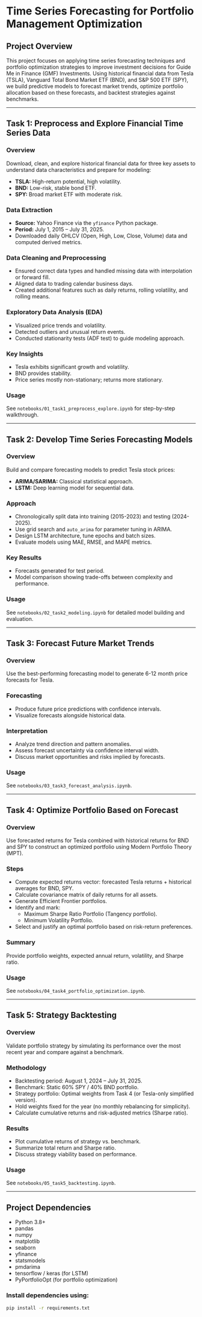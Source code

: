 # Time Series Forecasting for Portfolio Management Optimization

## Project Overview

This project focuses on applying time series forecasting techniques and portfolio optimization strategies to improve investment decisions for Guide Me in Finance (GMF) Investments. Using historical financial data from Tesla (TSLA), Vanguard Total Bond Market ETF (BND), and S&P 500 ETF (SPY), we build predictive models to forecast market trends, optimize portfolio allocation based on these forecasts, and backtest strategies against benchmarks.

---

## Task 1: Preprocess and Explore Financial Time Series Data

### Overview

Download, clean, and explore historical financial data for three key assets to understand data characteristics and prepare for modeling:

- **TSLA:** High-return potential, high volatility.
- **BND:** Low-risk, stable bond ETF.
- **SPY:** Broad market ETF with moderate risk.

### Data Extraction

- **Source:** Yahoo Finance via the `yfinance` Python package.
- **Period:** July 1, 2015 – July 31, 2025.
- Downloaded daily OHLCV (Open, High, Low, Close, Volume) data and computed derived metrics.

### Data Cleaning and Preprocessing

- Ensured correct data types and handled missing data with interpolation or forward fill.
- Aligned data to trading calendar business days.
- Created additional features such as daily returns, rolling volatility, and rolling means.

### Exploratory Data Analysis (EDA)

- Visualized price trends and volatility.
- Detected outliers and unusual return events.
- Conducted stationarity tests (ADF test) to guide modeling approach.

### Key Insights

- Tesla exhibits significant growth and volatility.
- BND provides stability.
- Price series mostly non-stationary; returns more stationary.

### Usage

See `notebooks/01_task1_preprocess_explore.ipynb` for step-by-step walkthrough.

---

## Task 2: Develop Time Series Forecasting Models

### Overview

Build and compare forecasting models to predict Tesla stock prices:

- **ARIMA/SARIMA:** Classical statistical approach.
- **LSTM:** Deep learning model for sequential data.

### Approach

- Chronologically split data into training (2015-2023) and testing (2024-2025).
- Use grid search and `auto_arima` for parameter tuning in ARIMA.
- Design LSTM architecture, tune epochs and batch sizes.
- Evaluate models using MAE, RMSE, and MAPE metrics.

### Key Results

- Forecasts generated for test period.
- Model comparison showing trade-offs between complexity and performance.

### Usage

See `notebooks/02_task2_modeling.ipynb` for detailed model building and evaluation.

---

## Task 3: Forecast Future Market Trends

### Overview

Use the best-performing forecasting model to generate 6-12 month price forecasts for Tesla.

### Forecasting

- Produce future price predictions with confidence intervals.
- Visualize forecasts alongside historical data.

### Interpretation

- Analyze trend direction and pattern anomalies.
- Assess forecast uncertainty via confidence interval width.
- Discuss market opportunities and risks implied by forecasts.

### Usage

See `notebooks/03_task3_forecast_analysis.ipynb`.

---

## Task 4: Optimize Portfolio Based on Forecast

### Overview

Use forecasted returns for Tesla combined with historical returns for BND and SPY to construct an optimized portfolio using Modern Portfolio Theory (MPT).

### Steps

- Compute expected returns vector: forecasted Tesla returns + historical averages for BND, SPY.
- Calculate covariance matrix of daily returns for all assets.
- Generate Efficient Frontier portfolios.
- Identify and mark:
  - Maximum Sharpe Ratio Portfolio (Tangency portfolio).
  - Minimum Volatility Portfolio.
- Select and justify an optimal portfolio based on risk-return preferences.

### Summary

Provide portfolio weights, expected annual return, volatility, and Sharpe ratio.

### Usage

See `notebooks/04_task4_portfolio_optimization.ipynb`.

---

## Task 5: Strategy Backtesting

### Overview

Validate portfolio strategy by simulating its performance over the most recent year and compare against a benchmark.

### Methodology

- Backtesting period: August 1, 2024 – July 31, 2025.
- Benchmark: Static 60% SPY / 40% BND portfolio.
- Strategy portfolio: Optimal weights from Task 4 (or Tesla-only simplified version).
- Hold weights fixed for the year (no monthly rebalancing for simplicity).
- Calculate cumulative returns and risk-adjusted metrics (Sharpe ratio).

### Results

- Plot cumulative returns of strategy vs. benchmark.
- Summarize total return and Sharpe ratio.
- Discuss strategy viability based on performance.

### Usage

See `notebooks/05_task5_backtesting.ipynb`.

---

## Project Dependencies

- Python 3.8+
- pandas
- numpy
- matplotlib
- seaborn
- yfinance
- statsmodels
- pmdarima
- tensorflow / keras (for LSTM)
- PyPortfolioOpt (for portfolio optimization)

### Install dependencies using:

```bash
pip install -r requirements.txt
